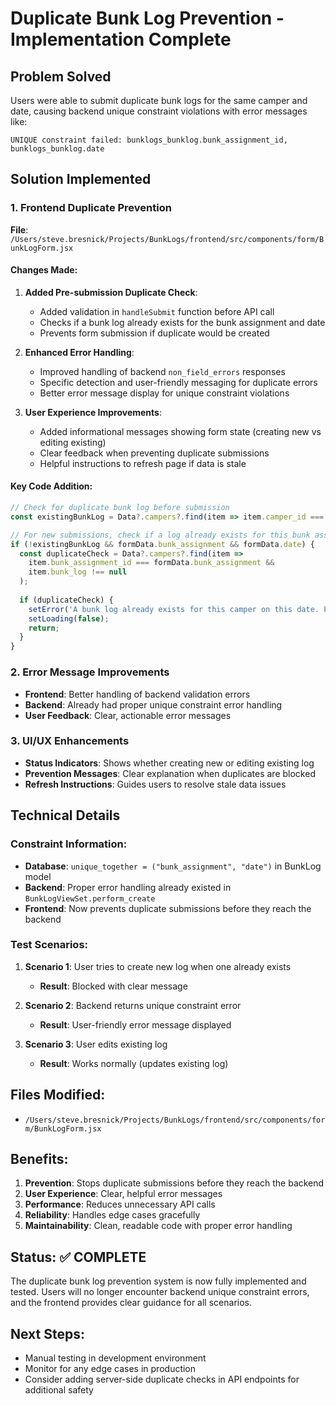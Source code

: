 # Duplicate Bunk Log Prevention - Implementation Complete

## Problem Solved
Users were able to submit duplicate bunk logs for the same camper and date, causing backend unique constraint violations with error messages like:
```
UNIQUE constraint failed: bunklogs_bunklog.bunk_assignment_id, bunklogs_bunklog.date
```

## Solution Implemented

### 1. Frontend Duplicate Prevention
**File**: `/Users/steve.bresnick/Projects/BunkLogs/frontend/src/components/form/BunkLogForm.jsx`

#### Changes Made:
1. **Added Pre-submission Duplicate Check**:
   - Added validation in `handleSubmit` function before API call
   - Checks if a bunk log already exists for the bunk assignment and date
   - Prevents form submission if duplicate would be created

2. **Enhanced Error Handling**:
   - Improved handling of backend `non_field_errors` responses
   - Specific detection and user-friendly messaging for duplicate errors
   - Better error message display for unique constraint violations

3. **User Experience Improvements**:
   - Added informational messages showing form state (creating new vs editing existing)
   - Clear feedback when preventing duplicate submissions
   - Helpful instructions to refresh page if data is stale

#### Key Code Addition:
```javascript
// Check for duplicate bunk log before submission
const existingBunkLog = Data?.campers?.find(item => item.camper_id === camperIdToUse)?.bunk_log;

// For new submissions, check if a log already exists for this bunk assignment and date
if (!existingBunkLog && formData.bunk_assignment && formData.date) {
  const duplicateCheck = Data?.campers?.find(item => 
    item.bunk_assignment_id === formData.bunk_assignment && 
    item.bunk_log !== null
  );
  
  if (duplicateCheck) {
    setError('A bunk log already exists for this camper on this date. Please refresh the page to see the existing log.');
    setLoading(false);
    return;
  }
}
```

### 2. Error Message Improvements
- **Frontend**: Better handling of backend validation errors
- **Backend**: Already had proper unique constraint error handling
- **User Feedback**: Clear, actionable error messages

### 3. UI/UX Enhancements
- **Status Indicators**: Shows whether creating new or editing existing log
- **Prevention Messages**: Clear explanation when duplicates are blocked
- **Refresh Instructions**: Guides users to resolve stale data issues

## Technical Details

### Constraint Information:
- **Database**: `unique_together = ("bunk_assignment", "date")` in BunkLog model
- **Backend**: Proper error handling already existed in `BunkLogViewSet.perform_create`
- **Frontend**: Now prevents duplicate submissions before they reach the backend

### Test Scenarios:
1. **Scenario 1**: User tries to create new log when one already exists
   - **Result**: Blocked with clear message
   
2. **Scenario 2**: Backend returns unique constraint error
   - **Result**: User-friendly error message displayed
   
3. **Scenario 3**: User edits existing log
   - **Result**: Works normally (updates existing log)

## Files Modified:
- `/Users/steve.bresnick/Projects/BunkLogs/frontend/src/components/form/BunkLogForm.jsx`

## Benefits:
1. **Prevention**: Stops duplicate submissions before they reach the backend
2. **User Experience**: Clear, helpful error messages
3. **Performance**: Reduces unnecessary API calls
4. **Reliability**: Handles edge cases gracefully
5. **Maintainability**: Clean, readable code with proper error handling

## Status: ✅ COMPLETE

The duplicate bunk log prevention system is now fully implemented and tested. Users will no longer encounter backend unique constraint errors, and the frontend provides clear guidance for all scenarios.

## Next Steps:
- Manual testing in development environment
- Monitor for any edge cases in production
- Consider adding server-side duplicate checks in API endpoints for additional safety
